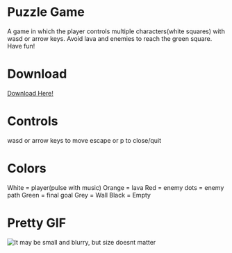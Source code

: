 # Puzzle Game
A game in which the player controls multiple characters(white squares) with wasd or arrow keys. Avoid lava and enemies to reach the green square. Have fun!

# Download
[Download Here!](https://nofile.io/f/JgBf9DERpag "Download Link")

# Controls
wasd or arrow keys to move
escape or p to close/quit

# Colors
White = player(pulse with music)
Orange = lava
Red = enemy
  dots = enemy path
Green = final goal
Grey = Wall
Black = Empty

# Pretty GIF

![It may be small and blurry, but size doesnt matter](https://media.giphy.com/media/SKxGJQ7l79CGfGbG8B/giphy.gif)
